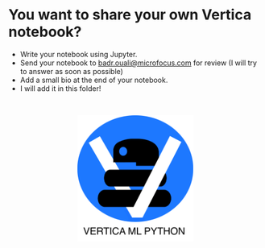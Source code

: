 # You want to share your own Vertica notebook?

<ul>
  <li>Write your notebook using Jupyter.</li>
  <li>Send your notebook to <a href="mailto:badr.ouali@microfocus.com">badr.ouali@microfocus.com</a> for review (I will try to answer as soon as possible)</li>
  <li>Add a small bio at the end of your notebook.</li>
  <li>I will add it in this folder!</li>
</ul>
<br>
<p align="center">
<img src="./images/vpython.png" width="230px">
</p>

